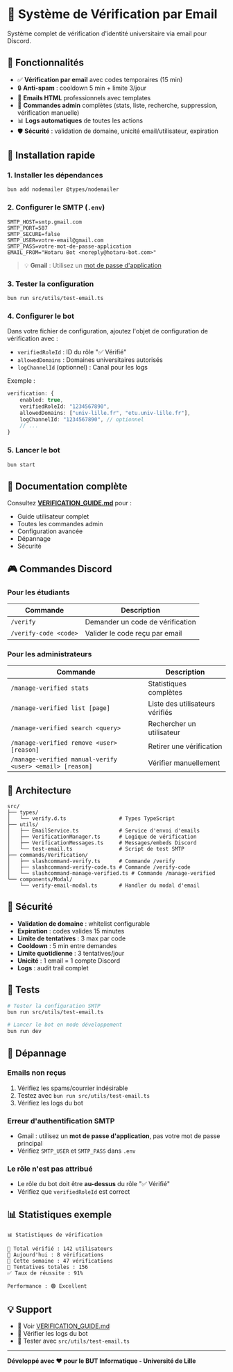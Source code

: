# 📧 Système de Vérification par Email

Système complet de vérification d'identité universitaire via email pour Discord.

## 🎯 Fonctionnalités

- ✅ **Vérification par email** avec codes temporaires (15 min)
- 🔒 **Anti-spam** : cooldown 5 min + limite 3/jour
- 🎨 **Emails HTML** professionnels avec templates
- 👑 **Commandes admin** complètes (stats, liste, recherche, suppression, vérification manuelle)
- 📊 **Logs automatiques** de toutes les actions
- 🛡️ **Sécurité** : validation de domaine, unicité email/utilisateur, expiration

## 🚀 Installation rapide

### 1. Installer les dépendances

```bash
bun add nodemailer @types/nodemailer
```

### 2. Configurer le SMTP (`.env`)

```env
SMTP_HOST=smtp.gmail.com
SMTP_PORT=587
SMTP_SECURE=false
SMTP_USER=votre-email@gmail.com
SMTP_PASS=votre-mot-de-passe-application
EMAIL_FROM="Hotaru Bot <noreply@hotaru-bot.com>"
```

> 💡 **Gmail** : Utilisez un [mot de passe d'application](https://support.google.com/accounts/answer/185833)

### 3. Tester la configuration

```bash
bun run src/utils/test-email.ts
```

### 4. Configurer le bot

Dans votre fichier de configuration, ajoutez l'objet de configuration de vérification avec :
- `verifiedRoleId` : ID du rôle "✅ Vérifié"
- `allowedDomains` : Domaines universitaires autorisés
- `logChannelId` (optionnel) : Canal pour les logs

Exemple :
```typescript
verification: {
    enabled: true,
    verifiedRoleId: "1234567890",
    allowedDomains: ["univ-lille.fr", "etu.univ-lille.fr"],
    logChannelId: "1234567890", // optionnel
    // ...
}
```

### 5. Lancer le bot

```bash
bun start
```

## 📖 Documentation complète

Consultez **[VERIFICATION_GUIDE.md](./VERIFICATION_GUIDE.md)** pour :
- Guide utilisateur complet
- Toutes les commandes admin
- Configuration avancée
- Dépannage
- Sécurité

## 🎮 Commandes Discord

### Pour les étudiants

| Commande | Description |
|----------|-------------|
| `/verify` | Demander un code de vérification |
| `/verify-code <code>` | Valider le code reçu par email |

### Pour les administrateurs

| Commande | Description |
|----------|-------------|
| `/manage-verified stats` | Statistiques complètes |
| `/manage-verified list [page]` | Liste des utilisateurs vérifiés |
| `/manage-verified search <query>` | Rechercher un utilisateur |
| `/manage-verified remove <user> [reason]` | Retirer une vérification |
| `/manage-verified manual-verify <user> <email> [reason]` | Vérifier manuellement |

## 📁 Architecture

```
src/
├── types/
│   └── verify.d.ts                 # Types TypeScript
├── utils/
│   ├── EmailService.ts             # Service d'envoi d'emails
│   ├── VerificationManager.ts      # Logique de vérification
│   ├── VerificationMessages.ts     # Messages/embeds Discord
│   └── test-email.ts               # Script de test SMTP
├── commands/Verification/
│   ├── slashcommand-verify.ts      # Commande /verify
│   ├── slashcommand-verify-code.ts # Commande /verify-code
│   └── slashcommand-manage-verified.ts # Commande /manage-verified
└── components/Modal/
    └── verify-email-modal.ts       # Handler du modal d'email
```

## 🔐 Sécurité

- **Validation de domaine** : whitelist configurable
- **Expiration** : codes valides 15 minutes
- **Limite de tentatives** : 3 max par code
- **Cooldown** : 5 min entre demandes
- **Limite quotidienne** : 3 tentatives/jour
- **Unicité** : 1 email = 1 compte Discord
- **Logs** : audit trail complet

## 🧪 Tests

```bash
# Tester la configuration SMTP
bun run src/utils/test-email.ts

# Lancer le bot en mode développement
bun run dev
```

## 🐛 Dépannage

### Emails non reçus
1. Vérifiez les spams/courrier indésirable
2. Testez avec `bun run src/utils/test-email.ts`
3. Vérifiez les logs du bot

### Erreur d'authentification SMTP
- Gmail : utilisez un **mot de passe d'application**, pas votre mot de passe principal
- Vérifiez `SMTP_USER` et `SMTP_PASS` dans `.env`

### Le rôle n'est pas attribué
- Le rôle du bot doit être **au-dessus** du rôle "✅ Vérifié"
- Vérifiez que `verifiedRoleId` est correct

## 📊 Statistiques exemple

```
📊 Statistiques de vérification

👥 Total vérifié : 142 utilisateurs
📅 Aujourd'hui : 8 vérifications
📆 Cette semaine : 47 vérifications
📝 Tentatives totales : 156
✅ Taux de réussite : 91%

Performance : 🟢 Excellent
```

## 💡 Support

- 📖 Voir [VERIFICATION_GUIDE.md](./VERIFICATION_GUIDE.md)
- 🐛 Vérifier les logs du bot
- 📧 Tester avec `src/utils/test-email.ts`

---

**Développé avec ❤️ pour le BUT Informatique - Université de Lille**
